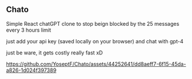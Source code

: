## Chato
Simple React chatGPT clone to stop beign blocked by the 25 messages every 3 hours limit

just add your api key (saved locally on your browser) and chat with gpt-4

just be ware, it gets costly really fast xD

https://github.com/YoseptF/Chato/assets/44252641/dd8aeff7-6f15-45da-a826-1d024f397389

